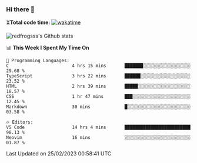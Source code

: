 ### Hi there 👋

⏳**Total code time:** [![wakatime](https://wakatime.com/badge/user/2cbd8003-b8b8-4565-92d7-ad9c23ff1846.svg)](https://wakatime.com/@2cbd8003-b8b8-4565-92d7-ad9c23ff1846)

<img src="https://github-readme-stats.vercel.app/api?username=redfrogsss&show_icons=true" alt="redfrogsss's Github stats"></img>

<!--START_SECTION:waka-->
📊 **This Week I Spent My Time On** 

```text
💬 Programming Languages: 
C                        4 hrs 15 mins       ███████░░░░░░░░░░░░░░░░░░   29.68 % 
TypeScript               3 hrs 22 mins       ██████░░░░░░░░░░░░░░░░░░░   23.52 % 
HTML                     2 hrs 39 mins       █████░░░░░░░░░░░░░░░░░░░░   18.57 % 
CSS                      1 hr 47 mins        ███░░░░░░░░░░░░░░░░░░░░░░   12.45 % 
Markdown                 30 mins             █░░░░░░░░░░░░░░░░░░░░░░░░   03.58 % 

🔥 Editors: 
VS Code                  14 hrs 4 mins       █████████████████████████   98.13 % 
Neovim                   16 mins             ░░░░░░░░░░░░░░░░░░░░░░░░░   01.87 % 
```


 Last Updated on 25/02/2023 00:58:41 UTC
<!--END_SECTION:waka-->

